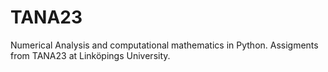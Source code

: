 # TANA23
Numerical Analysis and computational mathematics in Python.
Assigments from TANA23 at Linköpings University.
